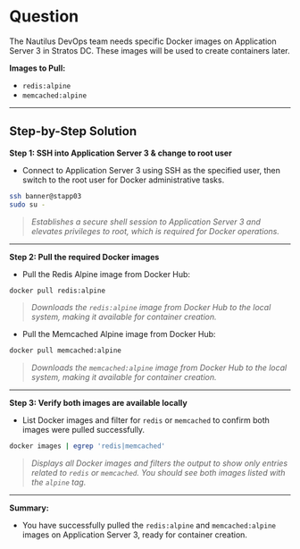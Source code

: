 # Question

The Nautilus DevOps team needs specific Docker images on Application Server 3 in Stratos DC. These images will be used to create containers later.

**Images to Pull:**
- `redis:alpine`
- `memcached:alpine`

---

## Step-by-Step Solution

**Step 1: SSH into Application Server 3 & change to root user**

- Connect to Application Server 3 using SSH as the specified user, then switch to the root user for Docker administrative tasks.

```bash
ssh banner@stapp03
sudo su -
```
> *Establishes a secure shell session to Application Server 3 and elevates privileges to root, which is required for Docker operations.*

---

**Step 2: Pull the required Docker images**

- Pull the Redis Alpine image from Docker Hub:

```bash
docker pull redis:alpine
```
> *Downloads the `redis:alpine` image from Docker Hub to the local system, making it available for container creation.*

- Pull the Memcached Alpine image from Docker Hub:

```bash
docker pull memcached:alpine
```
> *Downloads the `memcached:alpine` image from Docker Hub to the local system, making it available for container creation.*

---

**Step 3: Verify both images are available locally**

- List Docker images and filter for `redis` or `memcached` to confirm both images were pulled successfully.

```bash
docker images | egrep 'redis|memcached'
```
> *Displays all Docker images and filters the output to show only entries related to `redis` or `memcached`. You should see both images listed with the `alpine` tag.*

---

**Summary:**
- You have successfully pulled the `redis:alpine` and `memcached:alpine` images on Application Server 3, ready for container creation.

